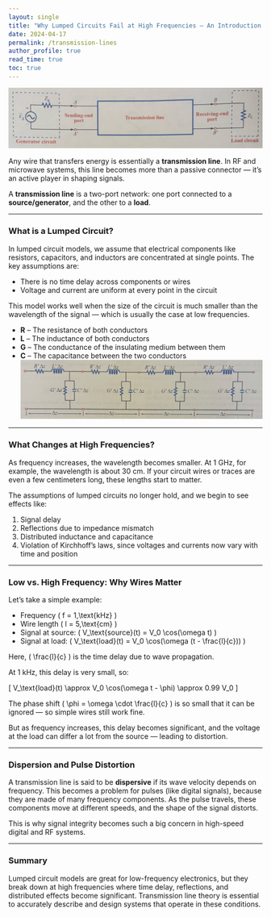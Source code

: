 ```yaml
---
layout: single
title: "Why Lumped Circuits Fail at High Frequencies – An Introduction to Transmission Lines"
date: 2024-04-17
permalink: /transmission-lines
author_profile: true
read_time: true
toc: true
---
```


![Transmission Line Model](/assets/images/transmission_line_model.jpg)


Any wire that transfers energy is essentially a **transmission line**. In RF and microwave systems, this line becomes more than a passive connector — it’s an active player in shaping signals.

A **transmission line** is a two-port network: one port connected to a **source/generator**, and the other to a **load**.

---
### What is a Lumped Circuit?

In lumped circuit models, we assume that electrical components like resistors, capacitors, and inductors are concentrated at single points. The key assumptions are:

- There is no time delay across components or wires
- Voltage and current are uniform at every point in the circuit

This model works well when the size of the circuit is much smaller than the wavelength of the signal — which is usually the case at low frequencies.

- **R** – The resistance of both conductors  
- **L** – The inductance of both conductors  
- **G** – The conductance of the insulating medium between them  
- **C** – The capacitance between the two conductors  
![Lumped Element Model](/assets/images/lumped_model.jpg)

---

### What Changes at High Frequencies?

As frequency increases, the wavelength becomes smaller. At 1 GHz, for example, the wavelength is about 30 cm. If your circuit wires or traces are even a few centimeters long, these lengths start to matter.

The assumptions of lumped circuits no longer hold, and we begin to see effects like:

1. Signal delay  
2. Reflections due to impedance mismatch  
3. Distributed inductance and capacitance  
4. Violation of Kirchhoff’s laws, since voltages and currents now vary with time and position

---

### Low vs. High Frequency: Why Wires Matter

Let’s take a simple example:

- Frequency \( f = 1\,\text{kHz} \)  
- Wire length \( l = 5\,\text{cm} \)  
- Signal at source: \( V_\text{source}(t) = V_0 \cos(\omega t) \)  
- Signal at load: \( V_\text{load}(t) = V_0 \cos(\omega (t - \frac{l}{c})) \)  

Here, \( \frac{l}{c} \) is the time delay due to wave propagation.

At 1 kHz, this delay is very small, so:

\[
V_\text{load}(t) \approx V_0 \cos(\omega t - \phi) \approx 0.99 V_0
\]

The phase shift \( \phi = \omega \cdot \frac{l}{c} \) is so small that it can be ignored — so simple wires still work fine.

But as frequency increases, this delay becomes significant, and the voltage at the load can differ a lot from the source — leading to distortion.

---

### Dispersion and Pulse Distortion

A transmission line is said to be **dispersive** if its wave velocity depends on frequency. This becomes a problem for pulses (like digital signals), because they are made of many frequency components. As the pulse travels, these components move at different speeds, and the shape of the signal distorts.

This is why signal integrity becomes such a big concern in high-speed digital and RF systems.

---

### Summary

Lumped circuit models are great for low-frequency electronics, but they break down at high frequencies where time delay, reflections, and distributed effects become significant. Transmission line theory is essential to accurately describe and design systems that operate in these conditions.
